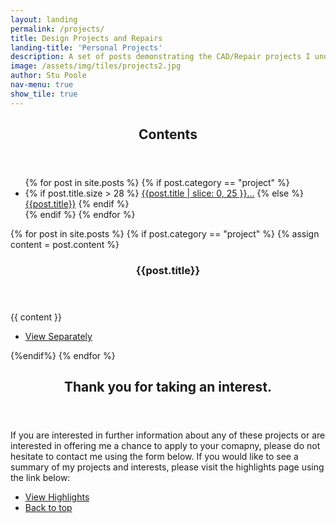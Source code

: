 ```yaml
---
layout: landing
permalink: /projects/
title: Design Projects and Repairs
landing-title: 'Personal Projects'
description: A set of posts demonstrating the CAD/Repair projects I undertake outside of work.
image: /assets/img/tiles/projects2.jpg
author: Stu Poole
nav-menu: true
show_tile: true
---
```


<section id="one" class="spotlights">
	<div class="inner">
		<header class="major">
			<h2>Contents</h2>
		</header>
        <ul class="actions">
        {% for post in site.posts %}
        {% if post.category == "project" %}
        <li margin-bottom=22>
            {% if post.title.size > 28 %}
        <a class="button scrolly" href="#{{ post.title | replace:' ', '_' }}">{{post.title | slice: 0, 25 }}...</a>
            {% else %}
        <a class="button scrolly" href="#{{ post.title | replace:' ', '_' }}">{{post.title}}</a>
            {% endif %}
        </li>
        {% endif %}
        {% endfor %}
        </ul>
	</div>
</section>

<!-- This code loads all posts and displays them -->
<!-- Two -->
<fullwidth id="two" class="spotlights">
    {% for post in site.posts %}
    {% if post.category == "project" %}
      {% assign content = post.content %}
        <fullwidth id="{{ post.title | replace:' ', '_' }}">
          <div class="content">
              <div class="inner">
              <header class="major" text-align="center" >
                <h3>{{post.title}}</h3>
              </header>
              {{ content }}
              <ul class="actions">
                <li><a class="button special" href="{{ root_url }}{{ post.url }}">View Separately</a></li>
              </ul>
            </div>
          </div>
        </fullwidth>
    {%endif%}
    {% endfor %}
</fullwidth>

<!-- Closing remarks -->
<section id="remarks">
	<div class="inner">
		<header class="major">
			<h2>Thank you for taking an interest.</h2>
		</header>
		<p>If you are interested in further information about any of these projects or are interested in offering me a chance to apply to your comapny, please do not hesitate to contact me using the form below. If you would like to see a summary of my projects and interests, please visit the highlights page using the link below:</p>
		<ul class="actions">
			<li><a href="/highlights/" class="button next"> View Highlights</a></li>
			<li><a href="#banner" class="button scrolly"> Back to top</a></li>
		</ul>
	</div>
</section>
